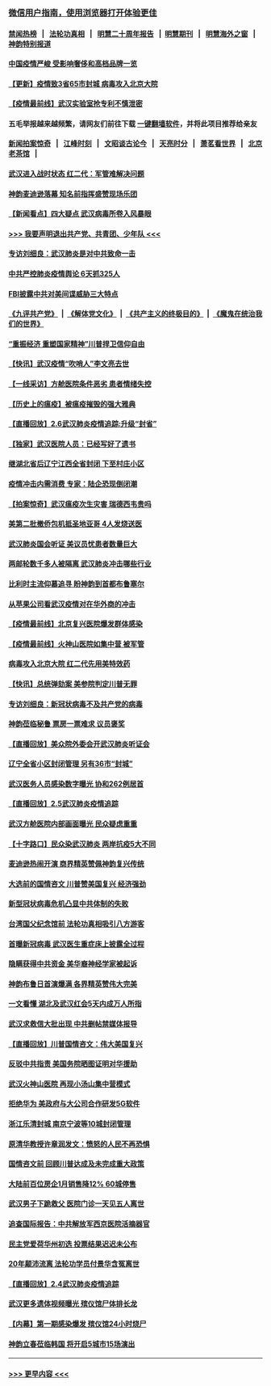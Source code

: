 ### [微信用户指南，使用浏览器打开体验更佳](https://github.com/gfw-breaker/banned-news1/blob/master/indexes/wechat-guide.md?t=0)
#### [禁闻热榜](热点新闻.md?t=0)  &nbsp;&nbsp;|&nbsp;&nbsp; [法轮功真相](https://github.com/gfw-breaker/truth/blob/master/README.md?t=0) &nbsp;&nbsp;|&nbsp;&nbsp; [明慧二十周年报告](https://github.com/gfw-breaker/mh-reports/blob/master/README.md?t=0) &nbsp;&nbsp;|&nbsp;&nbsp;[明慧期刊](https://github.com/gfw-breaker/mh-qikan) &nbsp;&nbsp;|&nbsp;&nbsp; [明慧海外之窗](https://github.com/gfw-breaker/mh-news/blob/master/README.md?t=0) &nbsp;&nbsp;|&nbsp;&nbsp; [神韵特别报道](https://github.com/gfw-breaker/mh-news/blob/master/shenyun.md?t=0)
#### [中国疫情严峻 受影响奢侈和高档品牌一览](../pages/nf4514/n11850319.md?t=02071244) 
#### [【更新】疫情致3省65市封城 病毒攻入北京大院](../pages/nf4514/n11801312.md?t=02071244) 
#### [【疫情最前线】武汉实验室抢专利不慎泄密](../pages/nf4514/n11850310.md?t=02071244) 
#### 五毛举报越来越频繁，请网友们前往下载 [一键翻墙软件](https://github.com/gfw-breaker/ssr-accounts)，并将此项目推荐给亲友
#### [新闻拍案惊奇](https://github.com/gfw-breaker/banned-news1/blob/master/pages/link4.md) &nbsp;&nbsp;|&nbsp;&nbsp; [江峰时刻](https://github.com/gfw-breaker/banned-news1/blob/master/pages/link4.md) &nbsp;&nbsp;|&nbsp;&nbsp; [文昭谈古论今](https://github.com/gfw-breaker/banned-news1/blob/master/pages/link4.md) &nbsp;&nbsp;|&nbsp;&nbsp; [天亮时分](https://github.com/gfw-breaker/banned-news1/blob/master/pages/link4.md) &nbsp;&nbsp;|&nbsp;&nbsp; [萧茗看世界](https://github.com/gfw-breaker/banned-news1/blob/master/pages/link4.md) &nbsp;&nbsp;|&nbsp;&nbsp; [北京老茶馆](https://github.com/gfw-breaker/banned-news1/blob/master/pages/link4.md) &nbsp;&nbsp;|&nbsp;&nbsp; 
#### [武汉进入战时状态 红二代：军管难解决问题](../pages/nf4514/n11849976.md?t=02071244) 
#### [神韵麦迪逊落幕 知名前指挥盛赞现场乐团](../pages/nf4514/n11849316.md?t=02071244) 
#### [【新闻看点】四大疑点 武汉病毒所卷入风暴眼](../pages/nf4514/n11849608.md?t=02071244) 
#### [>>> 我要声明退出共产党、共青团、少年队 <<<](https://github.com/begood0513/goodnews/blob/master/quit/letter.md) 
#### [专访刘细良：武汉肺炎是对中共致命一击](../pages/nf4514/n11849934.md?t=02071244) 
#### [中共严控肺炎疫情舆论 6天抓325人](../pages/nf4514/n11849529.md?t=02071244) 
#### [FBI披露中共对美间谍威胁三大特点](../pages/nf4514/n11849700.md?t=02071244) 
#### [《九评共产党》](https://github.com/begood0513/9ping.md/blob/master/README.md) &nbsp;|&nbsp; [《解体党文化》](../../../../jtdwh.md/blob/master/README.md)  &nbsp;|&nbsp; [《共产主义的终极目的》](../../../../gczydzjmd.md/blob/master/README.md) &nbsp;|&nbsp; [《魔鬼在统治我们的世界》](../../../../mgztzwmdsj.md/blob/master/README.md) 
#### [“重振经济 重塑国家精神”川普捍卫信仰自由](../pages/nf4514/n11849641.md?t=02071244) 
#### [【快讯】武汉疫情“吹哨人”李文亮去世](../pages/nf4514/n11849459.md?t=02071244) 
#### [【一线采访】方舱医院条件恶劣 患者情绪失控](../pages/nf4514/n11848910.md?t=02071244) 
#### [【历史上的瘟疫】被瘟疫摧毁的强大雅典](../pages/nf4514/n11849036.md?t=02071244) 
#### [【直播回放】2.6武汉肺炎疫情追踪:升级“封省”](../pages/nf4514/n11848948.md?t=02071244) 
#### [【独家】武汉医院人员：已经写好了遗书](../pages/nf4514/n11848942.md?t=02071244) 
#### [继湖北省后辽宁江西全省封闭 下至村庄小区](../pages/nf4514/n11848814.md?t=02071244) 
#### [疫情冲击内需消费 专家：陆企恐现倒闭潮](../pages/nf4514/n11849265.md?t=02071244) 
#### [【拍案惊奇】武汉瘟疫次生灾害 瑞德西韦贵吗](../pages/nf4514/n11847587.md?t=02071244) 
#### [美第二批撤侨包机抵圣地亚哥 4人发烧送医](../pages/nf4514/n11847923.md?t=02071244) 
#### [武汉肺炎国会听证 美议员忧患者数量巨大](../pages/nf4514/n11844851.md?t=02071244) 
#### [两邮轮数千多人被隔离 武汉肺炎冲击哪些行业](../pages/nf4514/n11847456.md?t=02071244) 
#### [比利时主流仰慕追寻 盼神韵到首都布鲁塞尔](../pages/nf4514/n11847614.md?t=02071244) 
#### [从苹果公司看武汉疫情对在华外商的冲击](../pages/nf4514/n11847586.md?t=02071244) 
#### [【疫情最前线】北京复兴医院爆发群体感染](../pages/nf4514/n11847626.md?t=02071244) 
#### [【疫情最前线】火神山医院如集中营 被军管](../pages/nf4514/n11847524.md?t=02071244) 
#### [病毒攻入北京大院 红二代先用美特效药](../pages/nf4514/n11847427.md?t=02071244) 
#### [【快讯】总统弹劾案 美参院判定川普无罪](../pages/nf4514/n11847316.md?t=02071244) 
#### [专访刘细良：新冠状病毒不及共产党的病毒](../pages/nf4514/n11847164.md?t=02071244) 
#### [神韵莅临秘鲁 票房一票难求 议员褒奖](../pages/nf4514/n11847036.md?t=02071244) 
#### [【直播回放】美众院外委会开武汉肺炎听证会](../pages/nf4514/n11846727.md?t=02071244) 
#### [辽宁全省小区封闭管理 另有36市“封城”](../pages/nf4514/n11846879.md?t=02071244) 
#### [武汉医务人员感染数字曝光 协和262例居首](../pages/nf4514/n11846742.md?t=02071244) 
#### [【直播回放】2.5武汉肺炎疫情追踪](../pages/nf4514/n11846437.md?t=02071244) 
#### [武汉方舱医院内部画面曝光 民众疑虑重重](../pages/nf4514/n11846442.md?t=02071244) 
#### [【十字路口】民众染武汉肺炎 两岸抗疫5大不同](../pages/nf4514/n11845264.md?t=02071244) 
#### [麦迪逊热闹开演 商界精英赞佩神韵复兴传统](../pages/nf4514/n11846113.md?t=02071244) 
#### [大选前的国情咨文 川普赞美国复兴 经济强劲](../pages/nf4514/n11845526.md?t=02071244) 
#### [新型冠状病毒危机凸显中共体制的失败](../pages/nf4514/n11844970.md?t=02071244) 
#### [台湾国父纪念馆前 法轮功真相吸引八方游客](../pages/nf4514/n11843885.md?t=02071244) 
#### [首曝新冠病毒 武汉医生重症床上披露全过程](../pages/nf4514/n11845150.md?t=02071244) 
#### [隐瞒获得中共资金 美华裔神经学家被起诉](../pages/nf4514/n11844879.md?t=02071244) 
#### [神韵布鲁日首演爆满 各界精英赞伟大完美](../pages/nf4514/n11845302.md?t=02071244) 
#### [一文看懂 湖北及武汉红会5天内成万人所指](../pages/nf4514/n11844315.md?t=02071244) 
#### [武汉求救信大批出现 中共删帖禁媒体报导](../pages/nf4514/n11845064.md?t=02071244) 
#### [【直播回放】川普国情咨文：伟大美国复兴](../pages/nf4514/n11842079.md?t=02071244) 
#### [反驳中共指责 美国务院晒图证明对华援助](../pages/nf4514/n11844859.md?t=02071244) 
#### [武汉火神山医院 再现小汤山集中营模式](../pages/nf4514/n11844763.md?t=02071244) 
#### [拒绝华为 美政府与大公司合作研发5G软件](../pages/nf4514/n11844625.md?t=02071244) 
#### [浙江乐清封城 南京宁波等10城封闭管理](../pages/nf4514/n11844464.md?t=02071244) 
#### [原清华教授许章润发文：愤怒的人民不再恐惧](../pages/nf4514/n11844347.md?t=02071244) 
#### [国情咨文前 回顾川普达成及未完成重大政策](../pages/nf4514/n11844581.md?t=02071244) 
#### [大陆前百位房企1月销售降12% 60城停售](../pages/nf4514/n11844398.md?t=02071244) 
#### [武汉男子下跪救父 医院门诊一天见五人离世](../pages/nf4514/n11844073.md?t=02071244) 
#### [追查国际报告：中共解放军西京医院活摘器官](../pages/nf4514/n11838359.md?t=02071244) 
#### [民主党爱荷华州初选 投票结果迟迟未公布](../pages/nf4514/n11844207.md?t=02071244) 
#### [20年颠沛流离 法轮功学员付景华含冤离世](../pages/nf4514/n11841986.md?t=02071244) 
#### [【直播回放】2.4武汉肺炎疫情追踪](../pages/nf4514/n11844032.md?t=02071244) 
#### [武汉更多遗体视频曝光 殡仪馆尸体排长龙](../pages/nf4514/n11844057.md?t=02071244) 
#### [【内幕】第一期感染爆发 殡仪馆24小时烧尸](../pages/nf4514/n11843944.md?t=02071244) 
#### [神韵立春莅临韩国 将开启5城市15场演出](../pages/nf4514/n11843781.md?t=02071244) 

----
#### [ >>> 更早内容 <<< ](../indexes/nf4514-earlier.md)
